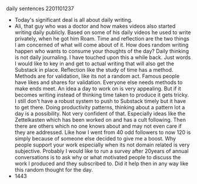daily sentences 2201101237
* Today's significant deal is all about daily writing.
* Ali, that guy who was a doctor and how makes videos also started writing daily publicly.
Based on some of his daily videos he used to write privately, when he got him Roam.
Time and reflection are the two things I am concerned of what will come about of it.
How does random writing happen who wants to consume your thoughts of the day?
Daily thinking is not daily journaling.
I have touched upon this a while back. 
Just words I would like to key in and get to actual writing that will also get the Substack in place.
Reflection like the study of time has a method.
Methods are for validation, like its not a random act.
Famous people have likes and shares for validation.
Everyone else needs methods to make ends meet.
An idea a day to work on is very appealing.
But if it becomes writing instead of thinking time taken to produce it gets tricky.
I still don't have a robust system to push to Substack timely but it have to get there.
Doing productivity patterns, thinking about a pattern lot a day is a possibility.
Not very confident of that.
Especially ideas like the Zettelkasten which has been worked on and has a cult following.
Then there are others which no one knows about and may not even care if they are addressed.
Like how I went from 40 odd followers to now 120 is simply because of someone else decided to give me a boost. 
Why people support your work especially when its not domain related is very subjective.
Probably I would like to run a survey after 20years of annual conversations is to ask why or what motivated people to discuss the work I produced and they subscribed to. 
Did it help then in any way like this random thought for the day.
* 1443     
